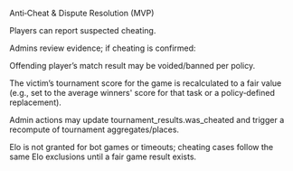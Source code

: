 Anti‑Cheat & Dispute Resolution (MVP)

Players can report suspected cheating.

Admins review evidence; if cheating is confirmed:

Offending player’s match result may be voided/banned per policy.

The victim’s tournament score for the game is recalculated to a fair value (e.g., set to the average winners' score for that task or a policy‑defined replacement).

Admin actions may update tournament_results.was_cheated and trigger a recompute of tournament aggregates/places.

Elo is not granted for bot games or timeouts; cheating cases follow the same Elo exclusions until a fair game result exists.
